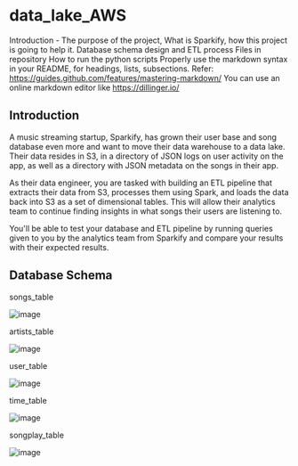 # data_lake_AWS

Introduction - The purpose of the project, What is Sparkify, how this project is going to help it.
Database schema design and ETL process
Files in repository
How to run the python scripts
Properly use the markdown syntax in your README, for headings, lists, subsections. Refer: https://guides.github.com/features/mastering-markdown/
You can use an online markdown editor like https://dillinger.io/


## Introduction
A music streaming startup, Sparkify, has grown their user base and song database even more and want to move their data warehouse to a data lake. Their data resides in S3, in a directory of JSON logs on user activity on the app, as well as a directory with JSON metadata on the songs in their app.

As their data engineer, you are tasked with building an ETL pipeline that extracts their data from S3, processes them using Spark, and loads the data back into S3 as a set of dimensional tables. This will allow their analytics team to continue finding insights in what songs their users are listening to.

You'll be able to test your database and ETL pipeline by running queries given to you by the analytics team from Sparkify and compare your results with their expected results.


## Database Schema

songs_table

![image](https://user-images.githubusercontent.com/65776444/204892733-ef229b66-26a8-4973-84cf-27688cce2529.png)

artists_table

![image](https://user-images.githubusercontent.com/65776444/204892840-9a3ccddb-e620-4ffd-bcd1-45d3d357a47e.png)

user_table

![image](https://user-images.githubusercontent.com/65776444/204892914-aeb5951b-f856-434e-8afd-94f5e05ecbc7.png)

time_table

![image](https://user-images.githubusercontent.com/65776444/204893003-c885c094-f90b-414e-a4d3-1b7e8c501ce9.png)

songplay_table

![image](https://user-images.githubusercontent.com/65776444/204893331-5d4d37bf-3d0c-4808-b70f-0dcbf433963e.png)


